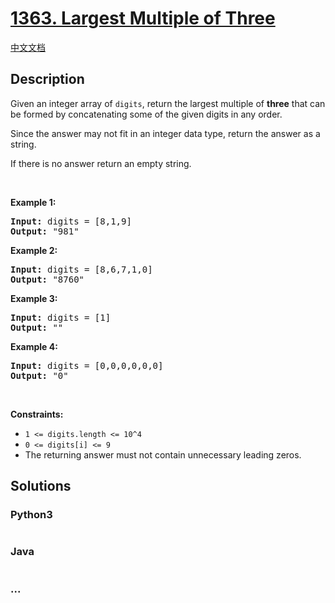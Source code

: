 # [1363. Largest Multiple of Three](https://leetcode.com/problems/largest-multiple-of-three)

[中文文档](/solution/1300-1399/1363.Largest%20Multiple%20of%20Three/README.md)

## Description

<p>Given an integer array of <code>digits</code>,&nbsp;return the largest multiple of <strong>three</strong> that can be formed by concatenating some of the given digits in any order.</p>

<p>Since the answer may not fit in an integer data type, return the answer as a string.</p>

<p>If there is no answer return an empty string.</p>

<p>&nbsp;</p>
<p><strong>Example 1:</strong></p>

<pre>
<strong>Input:</strong> digits = [8,1,9]
<strong>Output:</strong> &quot;981&quot;
</pre>

<p><strong>Example 2:</strong></p>

<pre>
<strong>Input:</strong> digits = [8,6,7,1,0]
<strong>Output:</strong> &quot;8760&quot;
</pre>

<p><strong>Example 3:</strong></p>

<pre>
<strong>Input:</strong> digits = [1]
<strong>Output:</strong> &quot;&quot;
</pre>

<p><strong>Example 4:</strong></p>

<pre>
<strong>Input:</strong> digits = [0,0,0,0,0,0]
<strong>Output:</strong> &quot;0&quot;
</pre>

<p>&nbsp;</p>
<p><strong>Constraints:</strong></p>

<ul>
	<li><code>1 &lt;= digits.length &lt;= 10^4</code></li>
	<li><code>0 &lt;= digits[i] &lt;= 9</code></li>
	<li>The returning answer must not contain unnecessary leading zeros.</li>
</ul>

## Solutions

<!-- tabs:start -->

### **Python3**

```python

```

### **Java**

```java

```

### **...**

```

```

<!-- tabs:end -->
